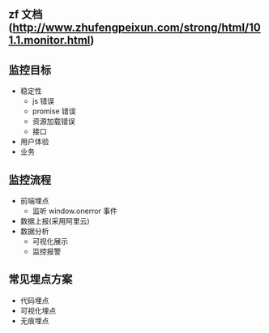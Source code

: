 ## zf 文档(http://www.zhufengpeixun.com/strong/html/101.1.monitor.html)

## 监控目标

- 稳定性
  - js 错误
  - promise 错误
  - 资源加载错误
  - 接口
- 用户体验
- 业务

## 监控流程

- 前端埋点
  - 监听 window.onerror 事件
- 数据上报(采用阿里云)
- 数据分析
  - 可视化展示
  - 监控报警

## 常见埋点方案

- 代码埋点
- 可视化埋点
- 无痕埋点
